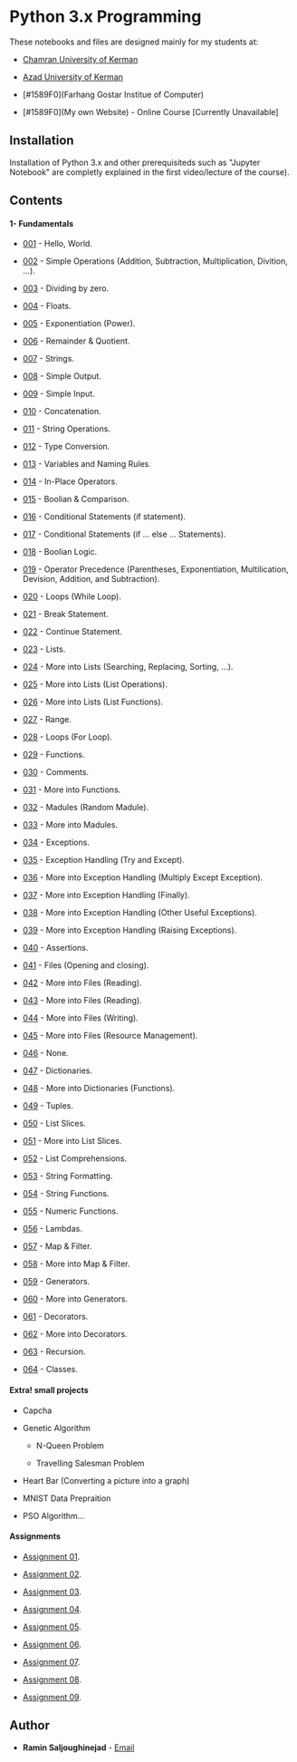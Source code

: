 # Python 3.x Programming 

These notebooks and files are designed mainly for my students at:

* [Chamran University of Kerman](https://kerman.tvu.ac.ir)

* [Azad University of Kerman]()

* [#1589F0](Farhang Gostar Institue of Computer)

* [#1589F0](My own Website) - Online Course [Currently Unavailable]


## Installation

Installation of Python 3.x and other prerequisiteds such as "Jupyter Notebook" are completly explained in the first video/lecture of the course).


## Contents
#### 1- Fundamentals
* [001](https://github.com/RaminSaljoughinejad/Python-3.0-Course/blob/master/1-%20Fundamentals/001/Main%2001.ipynb) - Hello, World.
* [002](https://github.com/RaminSaljoughinejad/Python-3.0-Course/blob/master/1-%20Fundamentals/002/Main%2002.ipynb) - Simple Operations (Addition, Subtraction, Multiplication, Divition, ...).

* [003](https://github.com/RaminSaljoughinejad/Python-3.0-Course/blob/master/1-%20Fundamentals/003/Main%2003.ipynb) - Dividing by zero.

* [004](https://github.com/RaminSaljoughinejad/Python-3.0-Course/blob/master/1-%20Fundamentals/004/Main%2004.ipynb) - Floats.

* [005](https://github.com/RaminSaljoughinejad/Python-3.0-Course/blob/master/1-%20Fundamentals/005/Main%2005.ipynb) - Exponentiation (Power).

* [006](https://github.com/RaminSaljoughinejad/Python-3.0-Course/blob/master/1-%20Fundamentals/006/Main%2006.ipynb) - Remainder & Quotient.

* [007](https://github.com/RaminSaljoughinejad/Python-3.0-Course/blob/master/1-%20Fundamentals/007/Main%2007.ipynb) - Strings.

* [008](https://github.com/RaminSaljoughinejad/Python-3.0-Course/blob/master/1-%20Fundamentals/008/Main%2008.ipynb) - Simple Output.

* [009](https://github.com/RaminSaljoughinejad/Python-3.0-Course/blob/master/1-%20Fundamentals/009/Main%2009.ipynb) - Simple Input.

* [010](https://github.com/RaminSaljoughinejad/Python-3.0-Course/blob/master/1-%20Fundamentals/010/Main%2010.ipynb) - Concatenation.

* [011](https://github.com/RaminSaljoughinejad/Python-3.0-Course/blob/master/1-%20Fundamentals/011/Main%2011.ipynb) - String Operations.

* [012](https://github.com/RaminSaljoughinejad/Python-3.0-Course/blob/master/1-%20Fundamentals/012/Main%2012.ipynb) - Type Conversion.

* [013](https://github.com/RaminSaljoughinejad/Python-3.0-Course/blob/master/1-%20Fundamentals/013/Main%2013.ipynb) - Variables and Naming Rules.

* [014](https://github.com/RaminSaljoughinejad/Python-3.0-Course/blob/master/1-%20Fundamentals/014/Main%2014.ipynb) - In-Place Operators.

* [015](https://github.com/RaminSaljoughinejad/Python-3.0-Course/blob/master/1-%20Fundamentals/015/Main%2015.ipynb) - Boolian & Comparison.

* [016](https://github.com/RaminSaljoughinejad/Python-3.0-Course/blob/master/1-%20Fundamentals/016/Main%2016.ipynb) - Conditional Statements (if statement).

* [017](https://github.com/RaminSaljoughinejad/Python-3.0-Course/blob/master/1-%20Fundamentals/017/Main%2017.ipynb) - Conditional Statements (if ... else ... Statements).

* [018](https://github.com/RaminSaljoughinejad/Python-3.0-Course/blob/master/1-%20Fundamentals/018/Main%2018.ipynb) - Boolian Logic.

* [019](https://github.com/RaminSaljoughinejad/Python-3.0-Course/blob/master/1-%20Fundamentals/019/Main%2019.ipynb) - Operator Precedence (Parentheses, Exponentiation, Multilication, Devision, Addition, and Subtraction).

* [020](https://github.com/RaminSaljoughinejad/Python-3.0-Course/blob/master/1-%20Fundamentals/020/Main%2020.ipynb) - Loops (While Loop).

* [021](https://github.com/RaminSaljoughinejad/Python-3.0-Course/blob/master/1-%20Fundamentals/021/Main%2021.ipynb) - Break Statement.

* [022](https://github.com/RaminSaljoughinejad/Python-3.0-Course/blob/master/1-%20Fundamentals/022/Main%2022.ipynb) - Continue Statement.

* [023](https://github.com/RaminSaljoughinejad/Python-3.0-Course/blob/master/1-%20Fundamentals/023/Main%2023.ipynb) - Lists.

* [024](https://github.com/RaminSaljoughinejad/Python-3.0-Course/blob/master/1-%20Fundamentals/024/Main%2024.ipynb) - More into Lists (Searching, Replacing, Sorting, ...).

* [025](https://github.com/RaminSaljoughinejad/Python-3.0-Course/blob/master/1-%20Fundamentals/025/Main%2025.ipynb) - More into Lists (List Operations).

* [026](https://github.com/RaminSaljoughinejad/Python-3.0-Course/blob/master/1-%20Fundamentals/026/Main%2026.ipynb) - More into Lists (List Functions).

* [027](https://github.com/RaminSaljoughinejad/Python-3.0-Course/blob/master/1-%20Fundamentals/027/Main%2027.ipynb) - Range.

* [028](https://github.com/RaminSaljoughinejad/Python-3.0-Course/blob/master/1-%20Fundamentals/028/Main%2028.ipynb) - Loops (For Loop).

* [029](https://github.com/RaminSaljoughinejad/Python-3.0-Course/blob/master/1-%20Fundamentals/029/Main%2029.ipynb) - Functions.

* [030](https://github.com/RaminSaljoughinejad/Python-3.0-Course/blob/master/1-%20Fundamentals/030/Main%2030.ipynb) - Comments.

* [031](https://github.com/RaminSaljoughinejad/Python-3.0-Course/blob/master/1-%20Fundamentals/031/Main%2031.ipynb) - More into Functions.

* [032](https://github.com/RaminSaljoughinejad/Python-3.0-Course/blob/master/1-%20Fundamentals/032/Main%2032.ipynb) - Madules (Random Madule).

* [033](https://github.com/RaminSaljoughinejad/Python-3.0-Course/blob/master/1-%20Fundamentals/033/Main%2033.ipynb) - More into Madules.

* [034](https://github.com/RaminSaljoughinejad/Python-3.0-Course/blob/master/1-%20Fundamentals/034/Main%2034.ipynb) - Exceptions.

* [035](https://github.com/RaminSaljoughinejad/Python-3.0-Course/blob/master/1-%20Fundamentals/035/Main%2035.ipynb) - Exception Handling (Try and Except).

* [036](https://github.com/RaminSaljoughinejad/Python-3.0-Course/blob/master/1-%20Fundamentals/036/Main%2036.ipynb) - More into Exception Handling (Multiply Except Exception).

* [037](https://github.com/RaminSaljoughinejad/Python-3.0-Course/blob/master/1-%20Fundamentals/037/Main%2037.ipynb) - More into Exception Handling (Finally).

* [038](https://github.com/RaminSaljoughinejad/Python-3.0-Course/blob/master/1-%20Fundamentals/038/Main%2038.ipynb) - More into Exception Handling (Other Useful Exceptions).

* [039](https://github.com/RaminSaljoughinejad/Python-3.0-Course/blob/master/1-%20Fundamentals/039/Main%2039.ipynb) - More into Exception Handling (Raising Exceptions).

* [040](https://github.com/RaminSaljoughinejad/Python-3.0-Course/blob/master/1-%20Fundamentals/040/Main%2040.ipynb) - Assertions.

* [041](https://github.com/RaminSaljoughinejad/Python-3.0-Course/blob/master/1-%20Fundamentals/041/Main%2041.ipynb) - Files (Opening and closing).

* [042](https://github.com/RaminSaljoughinejad/Python-3.0-Course/blob/master/1-%20Fundamentals/042/Main%2042.ipynb) - More into Files (Reading).

* [043](https://github.com/RaminSaljoughinejad/Python-3.0-Course/blob/master/1-%20Fundamentals/043/Main%2043.ipynb) - More into Files (Reading).

* [044](https://github.com/RaminSaljoughinejad/Python-3.0-Course/blob/master/1-%20Fundamentals/044/Main%2044.ipynb) - More into Files (Writing).

* [045](https://github.com/RaminSaljoughinejad/Python-3.0-Course/blob/master/1-%20Fundamentals/045/Main%2045.ipynb) - More into Files (Resource Management).

* [046](https://github.com/RaminSaljoughinejad/Python-3.0-Course/blob/master/1-%20Fundamentals/046/Main%2046.ipynb) - None.

* [047](https://github.com/RaminSaljoughinejad/Python-3.0-Course/blob/master/1-%20Fundamentals/047/Main%2047.ipynb) - Dictionaries.

* [048](https://github.com/RaminSaljoughinejad/Python-3.0-Course/blob/master/1-%20Fundamentals/048/Main%2048.ipynb) - More into Dictionaries (Functions).

* [049](https://github.com/RaminSaljoughinejad/Python-3.0-Course/blob/master/1-%20Fundamentals/049/Main%2049.ipynb) - Tuples.

* [050](https://github.com/RaminSaljoughinejad/Python-3.0-Course/blob/master/1-%20Fundamentals/050/Main%2050.ipynb) - List Slices.

* [051](https://github.com/RaminSaljoughinejad/Python-3.0-Course/blob/master/1-%20Fundamentals/051/Main%2051.ipynb) - More into List Slices.

* [052](https://github.com/RaminSaljoughinejad/Python-3.0-Course/blob/master/1-%20Fundamentals/052/Main%2052.ipynb) - List Comprehensions.

* [053](https://github.com/RaminSaljoughinejad/Python-3.0-Course/blob/master/1-%20Fundamentals/053/Main%2053.ipynb) - String Formatting.

* [054](https://github.com/RaminSaljoughinejad/Python-3.0-Course/blob/master/1-%20Fundamentals/054/Main%2054.ipynb) - String Functions.

* [055](https://github.com/RaminSaljoughinejad/Python-3.0-Course/blob/master/1-%20Fundamentals/055/Main%2055.ipynb) - Numeric Functions.

* [056](https://github.com/RaminSaljoughinejad/Python-3.0-Course/blob/master/1-%20Fundamentals/056/Main%2056.ipynb) - Lambdas.

* [057](https://github.com/RaminSaljoughinejad/Python-3.0-Course/blob/master/1-%20Fundamentals/057/Main%2057.ipynb) - Map & Filter.

* [058](https://github.com/RaminSaljoughinejad/Python-3.0-Course/blob/master/1-%20Fundamentals/058/Main%2058.ipynb) - More into Map & Filter.

* [059](https://github.com/RaminSaljoughinejad/Python-3.0-Course/blob/master/1-%20Fundamentals/059/Main%2059.ipynb) - Generators.

* [060](https://github.com/RaminSaljoughinejad/Python-3.0-Course/blob/master/1-%20Fundamentals/060/Main%2060.ipynb) - More into Generators.

* [061](https://github.com/RaminSaljoughinejad/Python-3.0-Course/blob/master/1-%20Fundamentals/061/Main%2061.ipynb) - Decorators.

* [062](https://github.com/RaminSaljoughinejad/Python-3.0-Course/blob/master/1-%20Fundamentals/062/Main%2062.ipynb) - More into Decorators.

* [063](https://github.com/RaminSaljoughinejad/Python-3.0-Course/blob/master/1-%20Fundamentals/063/Main%2063.ipynb) - Recursion.

* [064](https://github.com/RaminSaljoughinejad/Python-3.0-Course/blob/master/1-%20Fundamentals/064/Main%2064.ipynb) - Classes.

#### Extra! small projects

* Capcha

* Genetic Algorithm

     * N-Queen Problem

     * Travelling Salesman Problem

* Heart Bar (Converting a picture into a graph)

* MNIST Data Prepraition

* PSO Algorithm... 

#### Assignments


* [Assignment 01](https://github.com/RaminSaljoughinejad/Python-3.0-Course/blob/master/Assignments/01/Assignment%2001.ipynb).
 
* [Assignment 02](https://github.com/RaminSaljoughinejad/Python-3.0-Course/blob/master/Assignments/02/Assignment%2002.ipynb).
 
* [Assignment 03](https://github.com/RaminSaljoughinejad/Python-3.0-Course/blob/master/Assignments/03/Assignment%2003.ipynb).
 
* [Assignment 04](https://github.com/RaminSaljoughinejad/Python-3.0-Course/blob/master/Assignments/04/Assignment%2004.ipynb).
 
* [Assignment 05](https://github.com/RaminSaljoughinejad/Python-3.0-Course/blob/master/Assignments/05/Assignment%2005.ipynb).
 
* [Assignment 06](https://github.com/RaminSaljoughinejad/Python-3.0-Course/blob/master/Assignments/06/Assignment%2006.ipynb).
 
* [Assignment 07](https://github.com/RaminSaljoughinejad/Python-3.0-Course/blob/master/Assignments/07/Assignment%2007.ipynb).
 
* [Assignment 08](https://github.com/RaminSaljoughinejad/Python-3.0-Course/blob/master/Assignments/08/Assignment%2008.ipynb).
 
* [Assignment 09](https://github.com/RaminSaljoughinejad/Python-3.0-Course/blob/master/Assignments/09/Assignment%2009.ipynb).


## Author

* **Ramin Saljoughinejad** - [Email](ramin.saljoughi@icloud.com)
